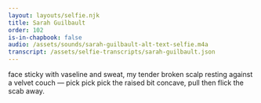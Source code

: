 ```yaml
---
layout: layouts/selfie.njk
title: Sarah Guilbault
order: 102
is-in-chapbook: false
audio: /assets/sounds/sarah-guilbault-alt-text-selfie.m4a
transcript: /assets/selfie-transcripts/sarah-guilbault.json
---
```


face sticky with vaseline and sweat, my tender broken scalp resting against a velvet couch — pick pick pick the raised bit concave, pull then flick the scab away.
